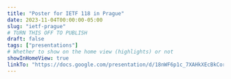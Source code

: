 ```yaml
---
title: "Poster for IETF 118 in Prague"
date: 2023-11-04T00:00:00-05:00
slug: "ietf-prague"
# TURN THIS OFF TO PUBLISH
draft: false
tags: ["presentations"]
# Whether to show on the home view (highlights) or not
showInHomeView: true
linkTo: "https://docs.google.com/presentation/d/18nWF6p1c_7XAHkXEcBkCoryC5bpcDRuK/edit?usp=sharing&ouid=111533184505425733798&rtpof=true&sd=true"
---
```

